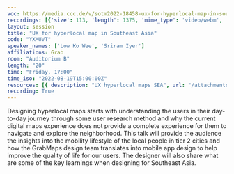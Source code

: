 ```yaml
---
voc: https://media.ccc.de/v/sotm2022-18458-ux-for-hyperlocal-map-in-southeast-asia
recordings: [{'size': 113, 'length': 1375, 'mime_type': 'video/webm', 'language': 'eng', 'filename': 'sotm2022-18458-eng-UX_for_hyperlocal_map_in_Southeast_Asia_webm-hd.webm', 'state': 'new', 'folder': 'webm-hd', 'high_quality': True, 'width': 1920, 'height': 1080, 'updated_at': '2022-09-24T19:32:03.616+02:00', 'recording_url': 'https://cdn.media.ccc.de/events/sotm/2022/webm-hd/sotm2022-18458-eng-UX_for_hyperlocal_map_in_Southeast_Asia_webm-hd.webm', 'url': 'https://api.media.ccc.de/public/recordings/61985', 'event_url': 'https://api.media.ccc.de/public/events/344128b9-e2df-5f62-8384-92f207a8150d', 'conference_url': 'https://api.media.ccc.de/public/conferences/sotm2022'}, {'size': 52, 'length': 1375, 'mime_type': 'video/webm', 'language': 'eng', 'filename': 'sotm2022-18458-eng-UX_for_hyperlocal_map_in_Southeast_Asia_webm-sd.webm', 'state': 'new', 'folder': 'webm-sd', 'high_quality': False, 'width': 720, 'height': 576, 'updated_at': '2022-09-24T19:11:03.802+02:00', 'recording_url': 'https://cdn.media.ccc.de/events/sotm/2022/webm-sd/sotm2022-18458-eng-UX_for_hyperlocal_map_in_Southeast_Asia_webm-sd.webm', 'url': 'https://api.media.ccc.de/public/recordings/61984', 'event_url': 'https://api.media.ccc.de/public/events/344128b9-e2df-5f62-8384-92f207a8150d', 'conference_url': 'https://api.media.ccc.de/public/conferences/sotm2022'}, {'size': 20, 'length': 1357, 'mime_type': 'audio/mpeg', 'language': 'eng', 'filename': 'sotm2022-18458-eng-UX_for_hyperlocal_map_in_Southeast_Asia_mp3.mp3', 'state': 'new', 'folder': 'mp3', 'high_quality': False, 'width': 0, 'height': 0, 'updated_at': '2022-09-24T18:55:03.486+02:00', 'recording_url': 'https://cdn.media.ccc.de/events/sotm/2022/mp3/sotm2022-18458-eng-UX_for_hyperlocal_map_in_Southeast_Asia_mp3.mp3', 'url': 'https://api.media.ccc.de/public/recordings/61980', 'event_url': 'https://api.media.ccc.de/public/events/344128b9-e2df-5f62-8384-92f207a8150d', 'conference_url': 'https://api.media.ccc.de/public/conferences/sotm2022'}, {'size': 40, 'length': 1375, 'mime_type': 'video/mp4', 'language': 'eng', 'filename': 'sotm2022-18458-eng-UX_for_hyperlocal_map_in_Southeast_Asia_sd.mp4', 'state': 'new', 'folder': 'h264-sd', 'high_quality': False, 'width': 720, 'height': 576, 'updated_at': '2022-09-24T18:54:04.649+02:00', 'recording_url': 'https://cdn.media.ccc.de/events/sotm/2022/h264-sd/sotm2022-18458-eng-UX_for_hyperlocal_map_in_Southeast_Asia_sd.mp4', 'url': 'https://api.media.ccc.de/public/recordings/61979', 'event_url': 'https://api.media.ccc.de/public/events/344128b9-e2df-5f62-8384-92f207a8150d', 'conference_url': 'https://api.media.ccc.de/public/conferences/sotm2022'}, {'size': 93, 'length': 1375, 'mime_type': 'video/mp4', 'language': 'eng', 'filename': 'sotm2022-18458-eng-UX_for_hyperlocal_map_in_Southeast_Asia_hd.mp4', 'state': 'new', 'folder': 'h264-hd', 'high_quality': True, 'width': 1920, 'height': 1080, 'updated_at': '2022-09-24T18:35:52.275+02:00', 'recording_url': 'https://cdn.media.ccc.de/events/sotm/2022/h264-hd/sotm2022-18458-eng-UX_for_hyperlocal_map_in_Southeast_Asia_hd.mp4', 'url': 'https://api.media.ccc.de/public/recordings/61970', 'event_url': 'https://api.media.ccc.de/public/events/344128b9-e2df-5f62-8384-92f207a8150d', 'conference_url': 'https://api.media.ccc.de/public/conferences/sotm2022'}]
layout: session
title: "UX for hyperlocal map in Southeast Asia"
code: "YXMUVT"
speaker_names: ['Low Ko Wee', 'Sriram Iyer']
affiliations: Grab
room: "Auditorium B"
length: "20"
time: "Friday, 17:00"
time_iso: "2022-08-19T15:00:00Z"
resources: [{ description: "UX hyperlocal maps SEA", url: "/attachments/YXMUVT_PDF_SoTM_2022_-_UX_for_Hyperlocal_Maps_in_SEA_IwiteGv.pdf" }]
recording: True
---
```


Designing hyperlocal maps starts with understanding the users in their day-to-day journey through some user research method and why the current digital maps experience does not provide a complete experience for them to navigate and explore the neighborhood. This talk will provide the audience the insights into the mobility lifestyle of the local people in tier 2 cities and how the GrabMaps design team translates into mobile app design to help improve the quality of life for our users. The designer will also share what are some of the key learnings when designing for Southeast Asia.

